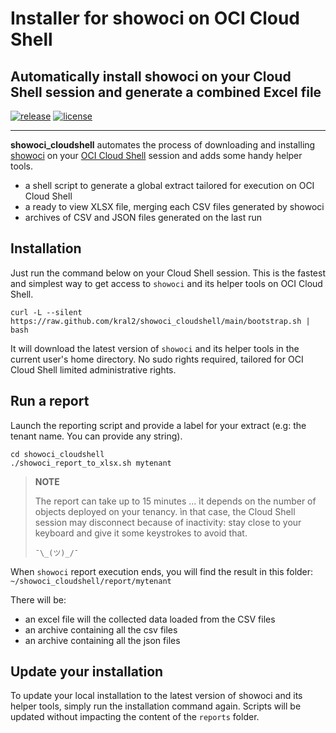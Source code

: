 # Installer for showoci on OCI Cloud Shell

## Automatically install showoci on your Cloud Shell session and generate a combined Excel file

[![release](https://img.shields.io/github/v/release/kral2/showoci_cloudshell?colorB=2067b8)](https://github.com/kral2/showoci_cloudshell/releases)
[![license](https://img.shields.io/github/license/kral2/showoci_cloudshell?colorB=2067b8)](https://github.com/kral2/showoci_cloudshell)

---

**showoci_cloudshell** automates the process of downloading and installing [showoci](https://github.com/oracle/oci-python-sdk/tree/master/examples/showoci) on your [OCI Cloud Shell](https://docs.oracle.com/en-us/iaas/Content/API/Concepts/cloudshellintro.htm) session and adds some handy helper tools.

- a shell script to generate a global extract tailored for execution on OCI Cloud Shell
- a ready to view XLSX file, merging each CSV files generated by showoci
- archives of CSV and JSON files generated on the last run

## Installation

Just run the command below on your Cloud Shell session. This is the fastest and simplest way to get access to `showoci` and its helper tools on OCI Cloud Shell.

``` shell
curl -L --silent https://raw.github.com/kral2/showoci_cloudshell/main/bootstrap.sh | bash
```

It will download the latest version of `showoci` and its helper tools in the current user's home directory. No sudo rights required, tailored for OCI Cloud Shell limited administrative rights.

## Run a report

Launch the reporting script and provide a label for your extract (e.g: the tenant name. You can provide any string).

``` shell
cd showoci_cloudshell
./showoci_report_to_xlsx.sh mytenant
```

> **NOTE**
>
> The report can take up to 15 minutes ... ìt depends on the number of objects deployed on your tenancy. ìn that case, the Cloud Shell session may disconnect because of inactivity: stay close to your keyboard and give it some keystrokes to avoid that.
>
> `¯\_(ツ)_/¯`

When `showoci` report execution ends, you will find the result in this folder: `~/showoci_cloudshell/report/mytenant`

There will be:

- an excel file will the collected data loaded from the CSV files
- an archive containing all the csv files
- an archive containing all the json files

## Update your installation

To update your local installation to the latest version of showoci and its helper tools, simply run the installation command again. Scripts will be updated without impacting the content of the `reports` folder.

